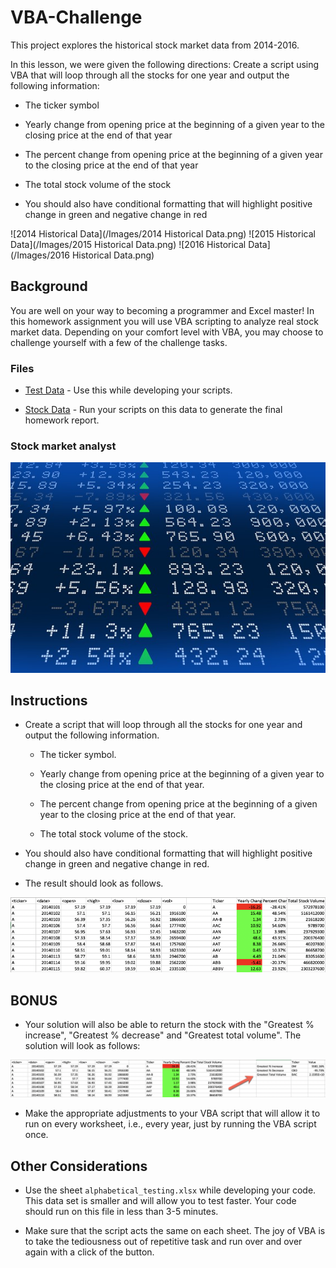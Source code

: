 # VBA-Challenge

This project explores the historical stock market data from 2014-2016.

In this lesson, we were given the following directions: 
Create a script using VBA that will loop through all the stocks for one year and output the following information:

* The ticker symbol
  
* Yearly change from opening price at the beginning of a given year to the closing price at the end of that year
  
* The percent change from opening price at the beginning of a given year to the closing price at the end of that year

* The total stock volume of the stock
  
* You should also have conditional formatting that will highlight positive change in green and negative change in red
  
![2014 Historical Data](/Images/2014 Historical Data.png)
![2015 Historical Data](/Images/2015 Historical Data.png)
![2016 Historical Data](/Images/2016 Historical Data.png)

## Background
You are well on your way to becoming a programmer and Excel master! In this homework assignment you will use VBA scripting to analyze real stock market data. Depending on your comfort level with VBA, you may choose to challenge yourself with a few of the challenge tasks.

### Files

* [Test Data](Resources/alphabetical_testing.xlsx) - Use this while developing your scripts.

* [Stock Data](Resources/Multiple_year_stock_data.xlsx) - Run your scripts on this data to generate the final homework report.

### Stock market analyst

![stock Market](Images/stockmarket.jpg)

## Instructions

* Create a script that will loop through all the stocks for one year and output the following information.

  * The ticker symbol.

  * Yearly change from opening price at the beginning of a given year to the closing price at the end of that year.

  * The percent change from opening price at the beginning of a given year to the closing price at the end of that year.

  * The total stock volume of the stock.

* You should also have conditional formatting that will highlight positive change in green and negative change in red.

* The result should look as follows.

![moderate_solution](Images/moderate_solution.png)

## BONUS

* Your solution will also be able to return the stock with the "Greatest % increase", "Greatest % decrease" and "Greatest total volume". The solution will look as follows:

![hard_solution](Images/hard_solution.png)

* Make the appropriate adjustments to your VBA script that will allow it to run on every worksheet, i.e., every year, just by running the VBA script once.

## Other Considerations

* Use the sheet `alphabetical_testing.xlsx` while developing your code. This data set is smaller and will allow you to test faster. Your code should run on this file in less than 3-5 minutes.

* Make sure that the script acts the same on each sheet. The joy of VBA is to take the tediousness out of repetitive task and run over and over again with a click of the button.

